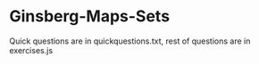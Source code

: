# Ginsberg-Maps-Sets
Quick questions are in quickquestions.txt, rest of questions are in exercises.js